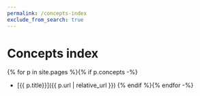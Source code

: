 ```yaml
---
permalink: /concepts-index
exclude_from_search: true
---
```

# Concepts index

{% for p in site.pages %}{% if p.concepts -%}
- [{{ p.title}}]({{ p.url | relative_url }})
{% endif %}{% endfor -%}
